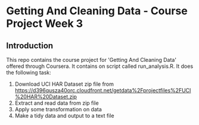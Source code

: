 # Getting And Cleaning Data - Course Project Week 3 #

## Introduction ##

This repo contains the course project for 'Getting And Cleaning Data' offered through Coursera.
It contains on script called run_analysis.R. It does the following task:

1. Download UCI HAR Dataset zip file from https://d396qusza40orc.cloudfront.net/getdata%2Fprojectfiles%2FUCI%20HAR%20Dataset.zip 
2. Extract and read data from zip file 
3. Apply some transformation on data
4. Make a tidy data and output to a text file 


